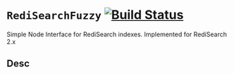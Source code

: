 # `RediSearchFuzzy` [![Build Status](https://travis-ci.com/ankeris/RediSearchFuzzy.svg?branch=master)](https://travis-ci.com/ankeris/RediSearchFuzzy)

Simple Node Interface for RediSearch indexes. Implemented for RediSearch 2.x

## Desc
